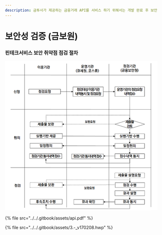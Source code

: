 ```yaml
---
description: 금투사가 제공하는 금융거래 API를 서비스 하기 위해서는 개발 완료 후 보안 검증을 위한 보안성 검토(금융보안원)가 필요 합니다
---
```


# 보안성 검증 \(금보원\)

### 핀테크서비스 보안 취약점 점검 절차

![&amp;lt;&#xAC1C;&#xC815; 2017.2.8&amp;gt; ](../../.gitbook/assets/image%20%2897%29.png)

{% file src="../../.gitbook/assets/api.pdf" %}

{% file src="../../.gitbook/assets/3.-\_v170208.hwp" %}



